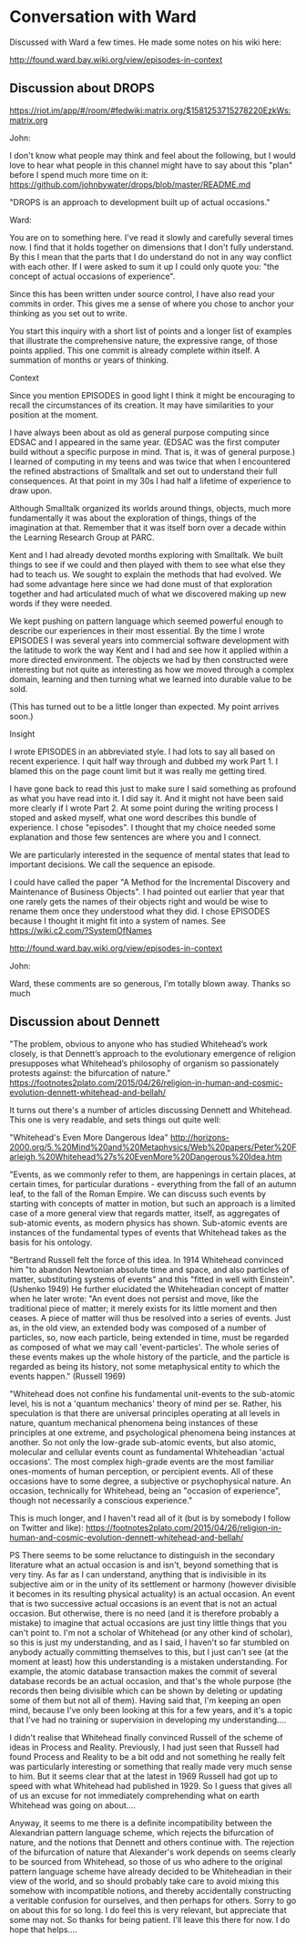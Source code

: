 # Conversation with Ward

Discussed with Ward a few times. He made some notes on his wiki here:

http://found.ward.bay.wiki.org/view/episodes-in-context

## Discussion about DROPS

https://riot.im/app/#/room/#fedwiki:matrix.org/$1581253715278220EzkWs:matrix.org

John:

I don't know what people may think and feel about the following, but I would love to hear what people in this channel might have to say about this "plan" before I spend much more time on it:
https://github.com/johnbywater/drops/blob/master/README.md


"DROPS is an approach to development built up of actual occasions."

Ward:

You are on to something here. I've read it slowly and carefully several times now. I find that it holds together on dimensions that I don't fully understand. By this I mean that the parts that I do understand do not in any way conflict with each other. If I were asked to sum it up I could only quote you: "the concept of actual occasions of experience".

Since this has been written under source control, I have also read your commits in order. This gives me a sense of where you chose to anchor your thinking as you set out to write.

You start this inquiry with a short list of points and a longer list of examples that illustrate the comprehensive nature, the expressive range, of those points applied. This one commit is already complete within itself. A summation of months or years of thinking.

Context

Since you mention EPISODES in good light I think it might be encouraging to recall the circumstances of its creation. It may have similarities to your position at the moment.

I have always been about as old as general purpose computing since EDSAC and I appeared in the same year. (EDSAC was the first computer build without a specific purpose in mind. That is, it was of general purpose.) I learned of computing in my teens and was twice that when I encountered the refined abstractions of Smalltalk and set out to understand their full consequences. At that point in my 30s I had half a lifetime of experience to draw upon.

Although Smalltalk organized its worlds around things, objects, much more fundamentally it was about the exploration of things, things of the imagination at that. Remember that it was itself born over a decade within the Learning Research Group at PARC.

Kent and I had already devoted months exploring with Smalltalk. We built things to see if we could and then played with them to see what else they had to teach us. We sought to explain the methods that had evolved. We had some advantage here since we had done must of that exploration together and had articulated much of what we discovered making up new words if they were needed.

We kept pushing on pattern language which seemed powerful enough to describe our experiences in their most essential. By the time I wrote EPISODES I was several years into commercial software development with the latitude to work the way Kent and I had and see how it applied within a more directed environment. The objects we had by then constructed were interesting but not quite as interesting as how we moved through a complex domain, learning and then turning what we learned into durable value to be sold.

(This has turned out to be a little longer than expected. My point arrives soon.)

Insight

I wrote EPISODES in an abbreviated style. I had lots to say all based on recent experience. I quit half way through and dubbed my work Part 1. I blamed this on the page count limit but it was really me getting tired.

I have gone back to read this just to make sure I said something as profound as what you have read into it. I did say it. And it might not have been said more clearly if I wrote Part 2. At some point during the writing process I stoped and asked myself, what one word describes this bundle of experience. I chose "episodes". I thought that my choice needed some explanation and those few sentences are where you and I connect.

We are particularly interested in the sequence of mental states that lead to important decisions. We call the sequence an episode.

I could have called the paper "A Method for the Incremental Discovery and Maintenance of Business Objects". I had pointed out earlier that year that one rarely gets the names of their objects right and would be wise to rename them once they understood what they did. I chose EPISODES because I thought it might fit into a system of names. See https://wiki.c2.com/?SystemOfNames

http://found.ward.bay.wiki.org/view/episodes-in-context

John:

Ward, these comments are so generous, I'm totally blown away. Thanks so much



## Discussion about Dennett

"The problem, obvious to anyone who has studied Whitehead’s work closely, is that Dennett’s approach to the evolutionary emergence of religion presupposes what Whitehead’s philosophy of organism so passionately protests against: the bifurcation of nature."
https://footnotes2plato.com/2015/04/26/religion-in-human-and-cosmic-evolution-dennett-whitehead-and-bellah/

It turns out there's a number of articles discussing Dennett and Whitehead. This one is very readable, and sets things out quite well:

"Whitehead's Even More Dangerous Idea"
http://horizons-2000.org/5.%20Mind%20and%20Metaphysics/Web%20papers/Peter%20Farleigh,%20Whitehead%27s%20EvenMore%20Dangerous%20Idea.htm

"Events, as we commonly refer to them, are happenings in certain places, at certain times, for particular durations - everything from the fall of an autumn leaf, to the fall of the Roman Empire. We can discuss such events by starting with concepts of matter in motion, but such an approach is a limited case of a more general view that regards matter, itself, as aggregates of sub-atomic events, as modern physics has shown. Sub-atomic events are instances of the fundamental types of events that Whitehead takes as the basis for his ontology.

"Bertrand Russell felt the force of this idea. In 1914 Whitehead convinced him "to abandon Newtonian absolute time and space, and also particles of matter, substituting systems of events" and this "fitted in well with Einstein". (Ushenko 1949) He further elucidated the Whiteheadian concept of matter when he later wrote: "An event does not persist and move, like the traditional piece of matter; it merely exists for its little moment and then ceases. A piece of matter will thus be resolved into a series of events. Just as, in the old view, an extended body was composed of a number of particles, so, now each particle, being extended in time, must be regarded as composed of what we may call 'event-particles'. The whole series of these events makes up the whole history of the particle, and the particle is regarded as being its history, not some metaphysical entity to which the events happen." (Russell 1969)

"Whitehead does not confine his fundamental unit-events to the sub-atomic level, his is not a 'quantum mechanics' theory of mind per se. Rather, his speculation is that there are universal principles operating at all levels in nature, quantum mechanical phenomena being instances of these principles at one extreme, and psychological phenomena being instances at another. So not only the low-grade sub-atomic events, but also atomic, molecular and cellular events count as fundamental Whiteheadian 'actual occasions'. The most complex high-grade events are the most familiar ones-moments of human perception, or percipient events. All of these occasions have to some degree, a subjective or psychophysical nature. An occasion, technically for Whitehead, being an "occasion of experience", though not necessarily a conscious experience."

This is much longer, and I haven't read all of it (but is by somebody I follow on Twitter and like):
https://footnotes2plato.com/2015/04/26/religion-in-human-and-cosmic-evolution-dennett-whitehead-and-bellah/

PS There seems to be some reluctance to distinguish in the secondary literature what an actual occasion is and isn't, beyond something that is very tiny. As far as I can understand, anything that is indivisible in its subjective aim or in the unity of its settlement or harmony (however divisible it becomes in its resulting physical actuality) is an actual occasion. An event that is two successive actual occasions is an event that is not an actual occasion. But otherwise, there is no need (and it is therefore probably a mistake) to imagine that actual occasions are just tiny little things that you can't point to. I'm not a scholar of Whitehead (or any other kind of scholar), so this is just my understanding, and as I said, I haven't so far stumbled on anybody actually committing themselves to this, but I just can't see (at the moment at least) how this understanding is a mistaken understanding. For example, the atomic database transaction makes the commit of several database records be an actual occasion, and that's the whole purpose (the records then being divisible which can be shown by deleting or updating some of them but not all of them). Having said that, I'm keeping an open mind, because I've only been looking at this for a few years, and it's a topic that I've had no training or supervision in developing my understanding....

I didn't realise that Whitehead finally convinced Russell of the scheme of ideas in Process and Reality. Previously, I had just seen that Russell had found Process and Reality to be a bit odd and not something he really felt was particularly interesting or something that really made very much sense to him. But it seems clear that at the latest in 1969 Russell had got up to speed with what Whitehead had published in 1929. So I guess that gives all of us an excuse for not immediately comprehending what on earth Whitehead was going on about....

Anyway, it seems to me there is a definite incompatibility between the Alexandrian pattern language scheme, which rejects the bifurcation of nature, and the notions that Dennett and others continue with. The rejection of the bifurcation of nature that Alexander's work depends on seems clearly to be sourced from Whitehead, so those of us who adhere to the original pattern language scheme have already decided to be Whiteheadian in their view of the world, and so should probably take care to avoid mixing this somehow with incompatible notions, and thereby accidentally constructing a veritable confusion for ourselves, and then perhaps for others. Sorry to go on about this for so long. I do feel this is very relevant, but appreciate that some may not. So thanks for being patient. I'll leave this there for now. I do hope that helps....
